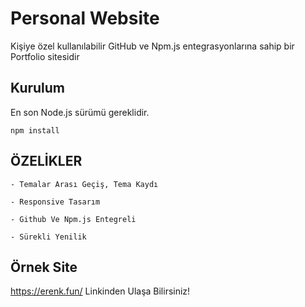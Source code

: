 # Personal Website

Kişiye özel kullanılabilir GitHub ve Npm.js entegrasyonlarına sahip bir Portfolio sitesidir

## Kurulum

En son Node.js sürümü gereklidir.

```npm install```

## ÖZELİKLER

```
- Temalar Arası Geçiş, Tema Kaydı

- Responsive Tasarım

- Github Ve Npm.js Entegreli

- Sürekli Yenilik
```

## Örnek Site

https://erenk.fun/ Linkinden Ulaşa Bilirsiniz!


